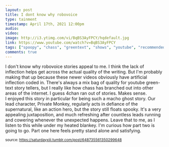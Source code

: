 ```yaml
---
layout: post
title: I dont know why robovoice
type: tainment
timestamp: April 17th, 2021 12:00pm
audio: 
video: 
image: http://i3.ytimg.com/vi/BqBS3AyFPCY/hqdefault.jpg
link: https://www.youtube.com/watch?v=BqBS3AyFPCY
tags: ["spoopy", "chass", "greentext", "shows", "youtube", "recommended", "Youtube"]
comments: true
---
```

I don't know why robovoice stories appeal to me.  I think the lack of inflection helps get across the actual quality of the writing.  But I'm probably making that up because these newer videos obviously have artificial inflection coded in.
There's always a mix bag of quality for youtube green-text story tellers, but I really like how chass has branched out into other areas of the internet.  I guess 4chan ran out of stories.  Makes sense.  
I enjoyed this story in particular for being such a macho ghost story.  Our lead character, Private Monkey, regularly acts in defiance of the supernatural, like an action hero, but the story still floats spooky.  It's a very appealing juxtaposition, and much refreshing after countless leads running and cowering whenever the unexpected happens.  Leave that to me, as I listen to this while under my heated blankey.
I'm curious how part two is going to go.  Part one here feels pretty stand alone and satisfying.
  
<small>source: https://saturdayxiii.tumblr.com/post/648735561350299648</small>
